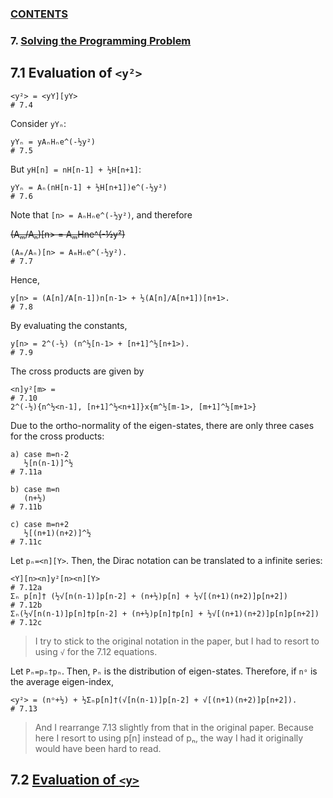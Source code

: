 ### [CONTENTS](CONTENTS.md)

### 7. [Solving the Programming Problem](SOLVING.md)

## 7.1 Evaluation of `<y²>`

    <y²> = <yY][yY>                                                         # 7.4

Consider `yYₙ`:

    yYₙ = yAₙHₙe^(-½y²)                                                     # 7.5

But `yH[n] = nH[n-1] + ½H[n+1]`:

    yYₙ = Aₙ(nH[n-1] + ½H[n+1])e^(-½y²)                                     # 7.6

Note that `[n> = AₙHₙe^(-½y²)`, and therefore

~~(Aₘ/Aₙ)[n> = AₘHne^(-½y²)~~

    (Aₘ/Aₙ)[n> = AₘHₙe^(-½y²).                                              # 7.7

Hence,

    y[n> = (A[n]/A[n-1])n[n-1> + ½(A[n]/A[n+1])[n+1>.                       # 7.8

By evaluating the constants,

    y[n> = 2^(-½) (n^½[n-1> + [n+1]^½[n+1>).                                # 7.9

The cross products are given by

    <n]y²[m> =                                                              # 7.10
    2^(-½){n^½<n-1], [n+1]^½<n+1]}x{m^½[m-1>, [m+1]^½[m+1>}

Due to the ortho-normality of the eigen-states,
there are only three cases for the cross products:

    a) case m=n-2
       ½[n(n-1)]^½                                                          # 7.11a

    b) case m=n
       (n+½)                                                                # 7.11b

    c) case m=n+2
       ½[(n+1)(n+2)]^½                                                      # 7.11c

Let `pₙ=<n][Y>`.
Then, the Dirac notation can be translated to a infinite series:

    <Y][n><n]y²[n><n][Y>                                                    # 7.12a
    Σₙ p[n]† (½√[n(n-1)]p[n-2] + (n+½)p[n] + ½√[(n+1)(n+2)]p[n+2])          # 7.12b
    Σₙ(½√[n(n-1)]p[n]†p[n-2] + (n+½)p[n]†p[n] + ½√[(n+1)(n+2)]p[n]p[n+2])   # 7.12c

> I try to stick to the original notation in the paper, but
> I had to resort to using `√` for the 7.12 equations.

Let `Pₙ=pₙ†pₙ`.
Then, `Pₙ` is the distribution of eigen-states.
Therefore, if `nᵒ` is the average eigen-index,

    <y²> = (nᵒ+½) + ½Σₙp[n]†(√[n(n-1)]p[n-2] + √[(n+1)(n+2)]p[n+2]).        # 7.13

> And I rearrange 7.13 slightly from that in the original paper.
> Because here I resort to using p[n] instead of pₙ,
> the way I had it originally would have been hard to read.

## 7.2 [Evaluation of `<y>`](Y.md)

